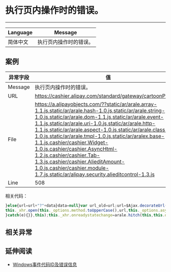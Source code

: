 
# 执行页内操作时的错误。

----

| Language | Message                |
|----------|------------------------|
| 简体中文 | 执行页内操作时的错误。 |

## 案例

| 异常字段 | 值                                                                                                                                                                                                                                                                                                                                                                                                                                                                                                                                                                   |
|----------|----------------------------------------------------------------------------------------------------------------------------------------------------------------------------------------------------------------------------------------------------------------------------------------------------------------------------------------------------------------------------------------------------------------------------------------------------------------------------------------------------------------------------------------------------------------------|
| Message  | 执行页内操作时的错误。                                                                                                                                                                                                                                                                                                                                                                                                                                                                                                                                               |
| URL      | https://cashier.alipay.com/standard/gateway/cartoonPay.htm                                                                                                                                                                                                                                                                                                                                                                                                                                                                                                           |
| File     | https://a.alipayobjects.com/??static/ar/arale.array-1.1.js,static/ar/arale.hash-1.0.js,static/ar/arale.string-1.0.js,static/ar/arale.dom-1.1.js,static/ar/arale.event-1.1.js,static/ar/arale.uri-1.0.js,static/ar/arale.http-1.1.js,static/ar/arale.aspect-1.0.js,static/ar/arale.class-1.0.js,static/ar/arale.tmpl-1.0.js,static/ar/aralex.base-1.1.js,cashier/cashier.Widget-1.0.js,cashier/cashier.AsyncHtml-1.2.js,cashier/cashier.Tab-1.3.js,cashier/cashier.AlieditAmount-1.0.js,cashier/cashier.module-1.7.js,static/ar/alipay.security.alieditcontrol-1.3.js |
| Line     | 508                                                                                                                                                                                                                                                                                                                                                                                                                                                                                                                                                                  |

相关代码：

<!-- start-line=507; -->
```javascript
}else{url=url+"?"+data}data=null}var url_old=url;url=$Ajax.decorateUrl(url);url=url?url:url_old;
this._xhr.open(this._options.method.toUpperCase(),url,this._options.async);$H(this._options.headers).each(function(key,value){try{this._xhr.setRequestHeader(key,value)
}catch(e){}},this);this._xhr.onreadystatechange=arale.hitch(this,this.onStateChange);
```

## 相关异常


## 延伸阅读

* [Windows事件代码ID及错误信息](windows-event-code-id-and-error-message.md)
